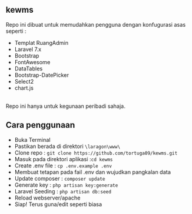 ## kewms

Repo ini dibuat untuk memudahkan pengguna dengan konfugurasi asas seperti :
<ul>
    <li>Templat RuangAdmin</li>
    <li>Laravel 7.x</li>
    <li>Bootstrap</li>
    <li>FontAwesome</code></li>
    <li>DataTables</li>
    <li>Bootstrap-DatePicker</li>
    <li>Select2</li>
    <li>chart.js</li>
</ul>
<br>
Repo ini hanya untuk kegunaan peribadi sahaja.

## Cara penggunaan
<ul>
    <li>Buka Terminal
    <li>Pastikan berada di direktori <code>\laragon\www\</code></li>
    <li>Clone repo : <code>git clone https://github.com/tortuga09/kewms.git</code></li>
    <li>Masuk pada direktori aplikasi :<code>cd kewms</code></li>
    <li>Create .env file : <code>cp .env.example .env</code></li>
    <li>Membuat tetapan pada fail .env dan wujudkan pangkalan data</li>
    <li>Update composer : <code>composer update</code></li>
    <li>Generate key : <code>php artisan key:generate</code></li>
    <li>Laravel Seeding : <code>php artisan db:seed</code></li>
    <li>Reload webserver/apache</li>
    <li>Siap! Terus guna/edit seperti biasa</li>
</ul>
